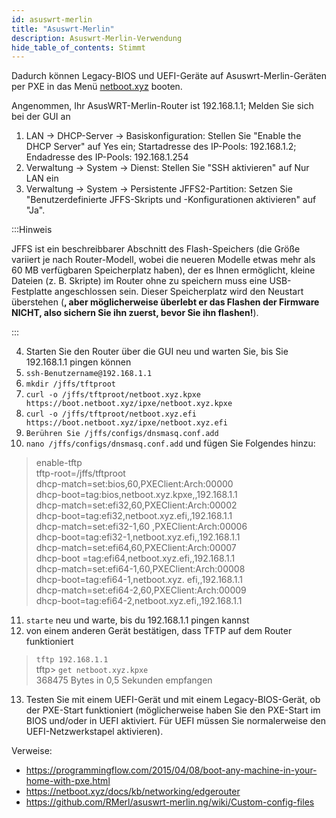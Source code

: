 ```yaml
---
id: asuswrt-merlin
title: "Asuswrt-Merlin"
description: Asuswrt-Merlin-Verwendung
hide_table_of_contents: Stimmt
---
```


Dadurch können Legacy-BIOS und UEFI-Geräte auf Asuswrt-Merlin-Geräten per PXE in das Menü [netboot.xyz](https://github.com/netbootxyz/netboot.xyz) booten.

Angenommen, Ihr AsusWRT-Merlin-Router ist 192.168.1.1; Melden Sie sich bei der GUI an
1. LAN -> DHCP-Server -> Basiskonfiguration: Stellen Sie "Enable the DHCP Server" auf Yes ein; Startadresse des IP-Pools: 192.168.1.2; Endadresse des IP-Pools: 192.168.1.254
2. Verwaltung -> System -> Dienst: Stellen Sie "SSH aktivieren" auf Nur LAN ein
3. Verwaltung -> System -> Persistente JFFS2-Partition: Setzen Sie "Benutzerdefinierte JFFS-Skripts und -Konfigurationen aktivieren" auf "Ja".

:::Hinweis

JFFS ist ein beschreibbarer Abschnitt des Flash-Speichers (die Größe variiert je nach Router-Modell, wobei die neueren Modelle etwas mehr als 60 MB verfügbaren Speicherplatz haben), der es Ihnen ermöglicht, kleine Dateien (z. B. Skripte) im Router ohne zu speichern muss eine USB-Festplatte angeschlossen sein. Dieser Speicherplatz wird den Neustart überstehen (**, aber möglicherweise überlebt er das Flashen der Firmware NICHT, also sichern Sie ihn zuerst, bevor Sie ihn flashen!**).

:::

4. Starten Sie den Router über die GUI neu und warten Sie, bis Sie 192.168.1.1 pingen können
5. `ssh-Benutzername@192.168.1.1`
6. `mkdir /jffs/tftproot`
7. `curl -o /jffs/tftproot/netboot.xyz.kpxe https://boot.netboot.xyz/ipxe/netboot.xyz.kpxe`
8. `curl -o /jffs/tftproot/netboot.xyz.efi https://boot.netboot.xyz/ipxe/netboot.xyz.efi`
9. `Berühren Sie /jffs/configs/dnsmasq.conf.add`
10. `nano /jffs/configs/dnsmasq.conf.add` und fügen Sie Folgendes hinzu:

> enable-tftp  
> tftp-root=/jffs/tftproot  
> dhcp-match=set:bios,60,PXEClient:Arch:00000  
> dhcp-boot=tag:bios,netboot.xyz.kpxe,,192.168.1.1  
> dhcp-match=set:efi32,60,PXEClient:Arch:00002  
> dhcp-boot=tag:efi32,netboot.xyz.efi,,192.168.1.1  
> dhcp-match=set:efi32-1,60 ,PXEClient:Arch:00006  
> dhcp-boot=tag:efi32-1,netboot.xyz.efi,,192.168.1.1  
> dhcp-match=set:efi64,60,PXEClient:Arch:00007  
> dhcp-boot =tag:efi64,netboot.xyz.efi,,192.168.1.1  
> dhcp-match=set:efi64-1,60,PXEClient:Arch:00008  
> dhcp-boot=tag:efi64-1,netboot.xyz. efi,,192.168.1.1  
> dhcp-match=set:efi64-2,60,PXEClient:Arch:00009  
> dhcp-boot=tag:efi64-2,netboot.xyz.efi,,192.168.1.1

11. `starte` neu und warte, bis du 192.168.1.1 pingen kannst
12. von einem anderen Gerät bestätigen, dass TFTP auf dem Router funktioniert

> `tftp 192.168.1.1`  
> tftp> `get netboot.xyz.kpxe`  
> 368475 Bytes in 0,5 Sekunden empfangen

13. Testen Sie mit einem UEFI-Gerät und mit einem Legacy-BIOS-Gerät, ob der PXE-Start funktioniert (möglicherweise haben Sie den PXE-Start im BIOS und/oder in UEFI aktiviert. Für UEFI müssen Sie normalerweise den UEFI-Netzwerkstapel aktivieren).

Verweise:

* https://programmingflow.com/2015/04/08/boot-any-machine-in-your-home-with-pxe.html
* https://netboot.xyz/docs/kb/networking/edgerouter
* https://github.com/RMerl/asuswrt-merlin.ng/wiki/Custom-config-files
